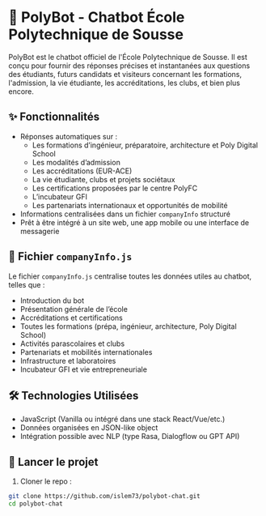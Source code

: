 
# 🤖 PolyBot - Chatbot École Polytechnique de Sousse

PolyBot est le chatbot officiel de l'École Polytechnique de Sousse. Il est conçu pour fournir des réponses précises et instantanées aux questions des étudiants, futurs candidats et visiteurs concernant les formations, l'admission, la vie étudiante, les accréditations, les clubs, et bien plus encore.

## ✨ Fonctionnalités

- Réponses automatiques sur :
  - Les formations d’ingénieur, préparatoire, architecture et Poly Digital School
  - Les modalités d’admission
  - Les accréditations (EUR-ACE)
  - La vie étudiante, clubs et projets sociétaux
  - Les certifications proposées par le centre PolyFC
  - L’incubateur GFI
  - Les partenariats internationaux et opportunités de mobilité
- Informations centralisées dans un fichier `companyInfo` structuré
- Prêt à être intégré à un site web, une app mobile ou une interface de messagerie


## 📁 Fichier `companyInfo.js`

Le fichier `companyInfo.js` centralise toutes les données utiles au chatbot, telles que :
- Introduction du bot
- Présentation générale de l’école
- Accréditations et certifications
- Toutes les formations (prépa, ingénieur, architecture, Poly Digital School)
- Activités parascolaires et clubs
- Partenariats et mobilités internationales
- Infrastructure et laboratoires
- Incubateur GFI et vie entrepreneuriale

## 🛠️ Technologies Utilisées

- JavaScript (Vanilla ou intégré dans une stack React/Vue/etc.)
- Données organisées en JSON-like object
- Intégration possible avec NLP (type Rasa, Dialogflow ou GPT API)

## 🚀 Lancer le projet

1. Cloner le repo :
```bash
git clone https://github.com/islem73/polybot-chat.git
cd polybot-chat

